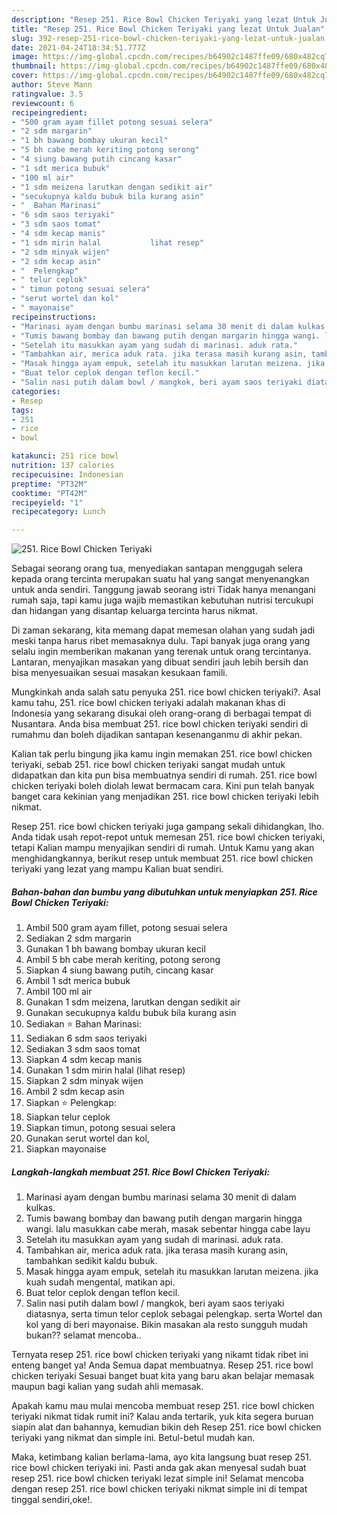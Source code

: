 ```yaml
---
description: "Resep 251. Rice Bowl Chicken Teriyaki yang lezat Untuk Jualan"
title: "Resep 251. Rice Bowl Chicken Teriyaki yang lezat Untuk Jualan"
slug: 392-resep-251-rice-bowl-chicken-teriyaki-yang-lezat-untuk-jualan
date: 2021-04-24T18:34:51.777Z
image: https://img-global.cpcdn.com/recipes/b64902c1487ffe09/680x482cq70/251-rice-bowl-chicken-teriyaki-foto-resep-utama.jpg
thumbnail: https://img-global.cpcdn.com/recipes/b64902c1487ffe09/680x482cq70/251-rice-bowl-chicken-teriyaki-foto-resep-utama.jpg
cover: https://img-global.cpcdn.com/recipes/b64902c1487ffe09/680x482cq70/251-rice-bowl-chicken-teriyaki-foto-resep-utama.jpg
author: Steve Mann
ratingvalue: 3.5
reviewcount: 6
recipeingredient:
- "500 gram ayam fillet potong sesuai selera"
- "2 sdm margarin"
- "1 bh bawang bombay ukuran kecil"
- "5 bh cabe merah keriting potong serong"
- "4 siung bawang putih cincang kasar"
- "1 sdt merica bubuk"
- "100 ml air"
- "1 sdm meizena larutkan dengan sedikit air"
- "secukupnya kaldu bubuk bila kurang asin"
- "  Bahan Marinasi"
- "6 sdm saos teriyaki"
- "3 sdm saos tomat"
- "4 sdm kecap manis"
- "1 sdm mirin halal           lihat resep"
- "2 sdm minyak wijen"
- "2 sdm kecap asin"
- "  Pelengkap"
- " telur ceplok"
- " timun potong sesuai selera"
- "serut wortel dan kol"
- " mayonaise"
recipeinstructions:
- "Marinasi ayam dengan bumbu marinasi selama 30 menit di dalam kulkas."
- "Tumis bawang bombay dan bawang putih dengan margarin hingga wangi. lalu masukkan cabe merah, masak sebentar hingga cabe layu"
- "Setelah itu masukkan ayam yang sudah di marinasi. aduk rata."
- "Tambahkan air, merica aduk rata. jika terasa masih kurang asin, tambahkan sedikit kaldu bubuk."
- "Masak hingga ayam empuk, setelah itu masukkan larutan meizena. jika kuah sudah mengental, matikan api."
- "Buat telor ceplok dengan teflon kecil."
- "Salin nasi putih dalam bowl / mangkok, beri ayam saos teriyaki diatasnya, serta timun telor ceplok sebagai pelengkap. serta Wortel dan kol yang di beri mayonaise. Bikin masakan ala resto sungguh mudah bukan?? selamat mencoba.."
categories:
- Resep
tags:
- 251
- rice
- bowl

katakunci: 251 rice bowl 
nutrition: 137 calories
recipecuisine: Indonesian
preptime: "PT32M"
cooktime: "PT42M"
recipeyield: "1"
recipecategory: Lunch

---
```



![251. Rice Bowl Chicken Teriyaki](https://img-global.cpcdn.com/recipes/b64902c1487ffe09/680x482cq70/251-rice-bowl-chicken-teriyaki-foto-resep-utama.jpg)

Sebagai seorang orang tua, menyediakan santapan menggugah selera kepada orang tercinta merupakan suatu hal yang sangat menyenangkan untuk anda sendiri. Tanggung jawab seorang istri Tidak hanya menangani rumah saja, tapi kamu juga wajib memastikan kebutuhan nutrisi tercukupi dan hidangan yang disantap keluarga tercinta harus nikmat.

Di zaman  sekarang, kita memang dapat memesan olahan yang sudah jadi meski tanpa harus ribet memasaknya dulu. Tapi banyak juga orang yang selalu ingin memberikan makanan yang terenak untuk orang tercintanya. Lantaran, menyajikan masakan yang dibuat sendiri jauh lebih bersih dan bisa menyesuaikan sesuai masakan kesukaan famili. 



Mungkinkah anda salah satu penyuka 251. rice bowl chicken teriyaki?. Asal kamu tahu, 251. rice bowl chicken teriyaki adalah makanan khas di Indonesia yang sekarang disukai oleh orang-orang di berbagai tempat di Nusantara. Anda bisa membuat 251. rice bowl chicken teriyaki sendiri di rumahmu dan boleh dijadikan santapan kesenanganmu di akhir pekan.

Kalian tak perlu bingung jika kamu ingin memakan 251. rice bowl chicken teriyaki, sebab 251. rice bowl chicken teriyaki sangat mudah untuk didapatkan dan kita pun bisa membuatnya sendiri di rumah. 251. rice bowl chicken teriyaki boleh diolah lewat bermacam cara. Kini pun telah banyak banget cara kekinian yang menjadikan 251. rice bowl chicken teriyaki lebih nikmat.

Resep 251. rice bowl chicken teriyaki juga gampang sekali dihidangkan, lho. Anda tidak usah repot-repot untuk memesan 251. rice bowl chicken teriyaki, tetapi Kalian mampu menyajikan sendiri di rumah. Untuk Kamu yang akan menghidangkannya, berikut resep untuk membuat 251. rice bowl chicken teriyaki yang lezat yang mampu Kalian buat sendiri.

<!--inarticleads1-->

##### Bahan-bahan dan bumbu yang dibutuhkan untuk menyiapkan 251. Rice Bowl Chicken Teriyaki:

1. Ambil 500 gram ayam fillet, potong sesuai selera
1. Sediakan 2 sdm margarin
1. Gunakan 1 bh bawang bombay ukuran kecil
1. Ambil 5 bh cabe merah keriting, potong serong
1. Siapkan 4 siung bawang putih, cincang kasar
1. Ambil 1 sdt merica bubuk
1. Ambil 100 ml air
1. Gunakan 1 sdm meizena, larutkan dengan sedikit air
1. Gunakan secukupnya kaldu bubuk bila kurang asin
1. Sediakan  ⭐ Bahan Marinasi:
1. Sediakan 6 sdm saos teriyaki
1. Sediakan 3 sdm saos tomat
1. Siapkan 4 sdm kecap manis
1. Gunakan 1 sdm mirin halal           (lihat resep)
1. Siapkan 2 sdm minyak wijen
1. Ambil 2 sdm kecap asin
1. Siapkan  ⭐ Pelengkap:
1. Siapkan  telur ceplok
1. Siapkan  timun, potong sesuai selera
1. Gunakan serut wortel dan kol,
1. Siapkan  mayonaise




<!--inarticleads2-->

##### Langkah-langkah membuat 251. Rice Bowl Chicken Teriyaki:

1. Marinasi ayam dengan bumbu marinasi selama 30 menit di dalam kulkas.
1. Tumis bawang bombay dan bawang putih dengan margarin hingga wangi. lalu masukkan cabe merah, masak sebentar hingga cabe layu
1. Setelah itu masukkan ayam yang sudah di marinasi. aduk rata.
1. Tambahkan air, merica aduk rata. jika terasa masih kurang asin, tambahkan sedikit kaldu bubuk.
1. Masak hingga ayam empuk, setelah itu masukkan larutan meizena. jika kuah sudah mengental, matikan api.
1. Buat telor ceplok dengan teflon kecil.
1. Salin nasi putih dalam bowl / mangkok, beri ayam saos teriyaki diatasnya, serta timun telor ceplok sebagai pelengkap. serta Wortel dan kol yang di beri mayonaise. Bikin masakan ala resto sungguh mudah bukan?? selamat mencoba..




Ternyata resep 251. rice bowl chicken teriyaki yang nikamt tidak ribet ini enteng banget ya! Anda Semua dapat membuatnya. Resep 251. rice bowl chicken teriyaki Sesuai banget buat kita yang baru akan belajar memasak maupun bagi kalian yang sudah ahli memasak.

Apakah kamu mau mulai mencoba membuat resep 251. rice bowl chicken teriyaki nikmat tidak rumit ini? Kalau anda tertarik, yuk kita segera buruan siapin alat dan bahannya, kemudian bikin deh Resep 251. rice bowl chicken teriyaki yang nikmat dan simple ini. Betul-betul mudah kan. 

Maka, ketimbang kalian berlama-lama, ayo kita langsung buat resep 251. rice bowl chicken teriyaki ini. Pasti anda gak akan menyesal sudah buat resep 251. rice bowl chicken teriyaki lezat simple ini! Selamat mencoba dengan resep 251. rice bowl chicken teriyaki nikmat simple ini di tempat tinggal sendiri,oke!.

